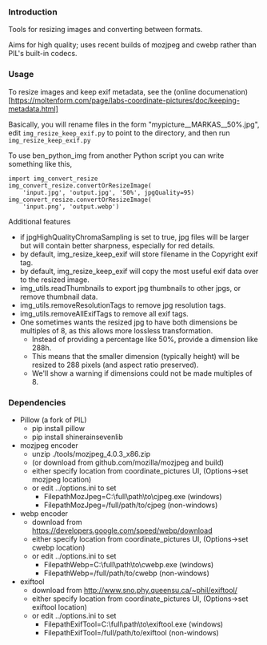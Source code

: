 
### Introduction

Tools for resizing images and converting between formats.

Aims for high quality; uses recent builds of mozjpeg and cwebp rather than PIL's built-in codecs.

### Usage

To resize images and keep exif metadata, see the (online documenation)[https://moltenform.com/page/labs-coordinate-pictures/doc/keeping-metadata.html]

Basically, you will rename files in the form "mypicture\_\_MARKAS\_\_50%.jpg", edit `img_resize_keep_exif.py` to point to the directory, and then run `img_resize_keep_exif.py`

To use ben\_python\_img from another Python script you can write something like this,

	import img_convert_resize
	img_convert_resize.convertOrResizeImage(
		'input.jpg', 'output.jpg', '50%', jpgQuality=95)
	img_convert_resize.convertOrResizeImage(
		'input.png', 'output.webp')

Additional features

* if jpgHighQualityChromaSampling is set to true, jpg files will be larger but will contain better sharpness, especially for red details.
* by default, img_resize_keep_exif will store filename in the Copyright exif tag.
* by default, img_resize_keep_exif will copy the most useful exif data over to the resized image.
* img_utils.readThumbnails to export jpg thumbnails to other jpgs, or remove thumbnail data.
* img_utils.removeResolutionTags to remove jpg resolution tags.
* img_utils.removeAllExifTags to remove all exif tags.
* One sometimes wants the resized jpg to have both dimensions be multiples of 8, as this allows more lossless transformation.
	* Instead of providing a percentage like 50%, provide a dimension like 288h.
	* This means that the smaller dimension (typically height) will be resized to 288 pixels (and aspect ratio preserved).
	* We'll show a warning if dimensions could not be made multiples of 8.

### Dependencies

* Pillow (a fork of PIL)
	* pip install pillow
	* pip install shinerainsevenlib
* mozjpeg encoder
	* unzip ./tools/mozjpeg\_4.0.3\_x86.zip
	* (or download from github.com/mozilla/mozjpeg and build)
	* either specify location from coordinate\_pictures UI, (Options->set mozjpeg location)
	* or edit ../options.ini to set 
		* FilepathMozJpeg=C:\full\path\to\cjpeg.exe (windows)
		* FilepathMozJpeg=/full/path/to/cjpeg (non-windows)
* webp encoder
	* download from https://developers.google.com/speed/webp/download
	* either specify location from coordinate\_pictures UI, (Options->set cwebp location)
	* or edit ../options.ini to set
		* FilepathWebp=C:\full\path\to\cwebp.exe (windows)
		* FilepathWebp=/full/path/to/cwebp (non-windows)
* exiftool
	* download from http://www.sno.phy.queensu.ca/~phil/exiftool/
	* either specify location from coordinate\_pictures UI, (Options->set exiftool location)
	* or edit ../options.ini to set 
		* FilepathExifTool=C:\full\path\to\exiftool.exe (windows)
		* FilepathExifTool=/full/path/to/exiftool (non-windows)

